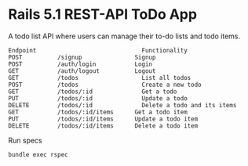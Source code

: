 # Rails 5.1 REST-API ToDo App
A todo list API where users can manage their to-do lists and todo items.
```
Endpoint 	                          Functionality
POST          /signup 	            Signup
POST          /auth/login 	        Login
GET           /auth/logout 	        Logout
GET           /todos 	              List all todos
POST          /todos 	              Create a new todo
GET           /todos/:id 	          Get a todo
PUT           /todos/:id 	          Update a todo
DELETE        /todos/:id 	          Delete a todo and its items
GET           /todos/:id/items 	    Get a todo item
PUT           /todos/:id/items 	    Update a todo item
DELETE        /todos/:id/items 	    Delete a todo item
```

Run specs
```
bundle exec rspec
```
